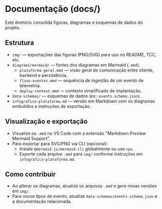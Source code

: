 # Documentação (docs/)

Este diretório consolida figuras, diagramas e esquemas de dados do projeto.

## Estrutura

- `img/` — exportações das figuras (PNG/SVG) para uso no README, TCC, etc.
- `diagrams/mermaid/` — fontes dos diagramas em Mermaid (`.mmd`).
  - `plataforma-geral.mmd` — visão geral de comunicação entre cliente, backend e persistência.
  - `fluxo-eventos.mmd` — sequência de ingestão de um evento de telemetria.
  - `deploy-context.mmd` — contexto simplificado de implantação.
- `data-schemas/` — esquemas de dados (ex.: `events.schema.json`).
- `infografico-plataforma.md` — versão em Markdown com os diagramas embutidos e instruções de exportação.

## Visualização e exportação

- Visualize os `.mmd` no VS Code com a extensão "Markdown Preview Mermaid Support".
- Para exportar para SVG/PNG via CLI (opcional):
  - Instale `@mermaid-js/mermaid-cli` globalmente ou use `npx`.
  - Exporte cada arquivo `.mmd` para `img/` conforme instruções em `infografico-plataforma.md`.

## Como contribuir

- Ao alterar os diagramas, atualize os arquivos `.mmd` e gere novas versões em `img/`.
- Para novos tipos de evento, atualize `data-schemas/events.schema.json` e a documentação relacionada.
